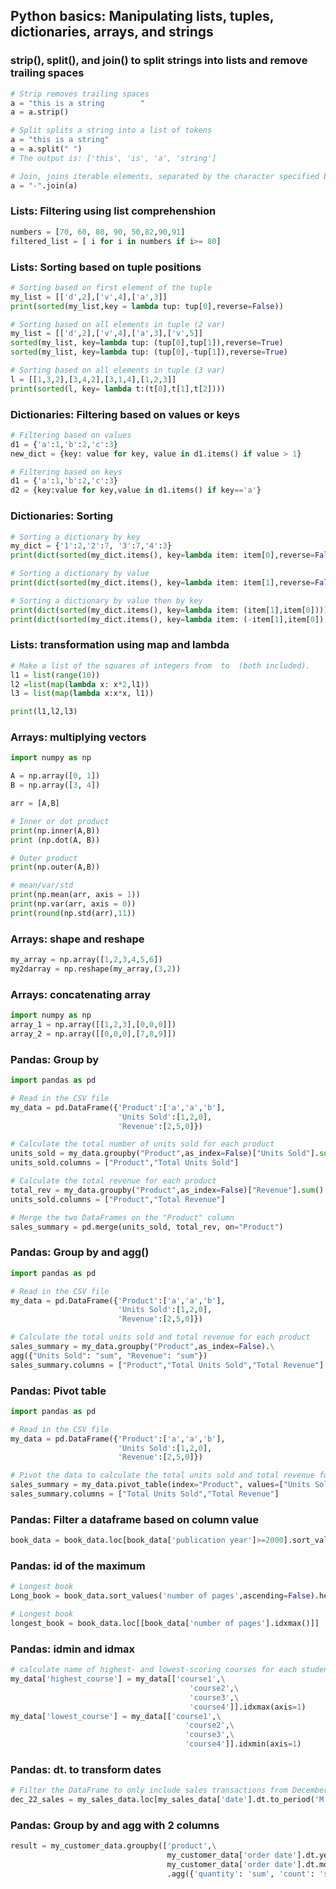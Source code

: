 ## Python basics: Manipulating lists, tuples, dictionaries, arrays, and strings
### strip(), split(), and join() to split strings into lists and remove trailing spaces
```python 
# Strip removes trailing spaces
a = "this is a string        "
a = a.strip()

# Split splits a string into a list of tokens
a = "this is a string"
a = a.split(" ")
# The output is: ['this', 'is', 'a', 'string']

# Join, joins iterable elements, separated by the character specified between ""
a = "-".join(a)

```

### Lists: Filtering using list comprehenshion
```python
numbers = [70, 60, 80, 90, 50,82,90,91]
filtered_list = [ i for i in numbers if i>= 80]
```

### Lists: Sorting based on tuple positions
```python
# Sorting based on first element of the tuple
my_list = [['d',2],['v',4],['a',3]]
print(sorted(my_list,key = lambda tup: tup[0],reverse=False))

# Sorting based on all elements in tuple (2 var)
my_list = [['d',2],['v',4],['a',3],['v',5]]
sorted(my_list, key=lambda tup: (tup[0],tup[1]),reverse=True)
sorted(my_list, key=lambda tup: (tup[0],-tup[1]),reverse=True)

# Sorting based on all elements in tuple (3 var)
l = [[1,3,2],[3,4,2],[3,1,4],[1,2,3]]
print(sorted(l, key= lambda t:(t[0],t[1],t[2])))
```

### Dictionaries: Filtering based on values or keys
```python 
# Filtering based on values
d1 = {'a':1,'b':2,'c':3}
new_dict = {key: value for key, value in d1.items() if value > 1}

# Filtering based on keys
d1 = {'a':1,'b':2,'c':3}
d2 = {key:value for key,value in d1.items() if key=='a'}
```

### Dictionaries: Sorting
```python 
# Sorting a dictionary by key
my_dict = {'1':2,'2':7, '3':7,'4':3}
print(dict(sorted(my_dict.items(), key=lambda item: item[0],reverse=False)))

# Sorting a dictionary by value
print(dict(sorted(my_dict.items(), key=lambda item: item[1],reverse=False)))

# Sorting a dictionary by value then by key
print(dict(sorted(my_dict.items(), key=lambda item: (item[1],item[0]))))
print(dict(sorted(my_dict.items(), key=lambda item: (-item[1],item[0]), reverse=True)))
```

### Lists: transformation using map and lambda
```python
# Make a list of the squares of integers from  to  (both included).
l1 = list(range(10))
l2 =list(map(lambda x: x*2,l1))
l3 = list(map(lambda x:x*x, l1))

print(l1,l2,l3)
```

### Arrays: multiplying vectors
```python
import numpy as np

A = np.array([0, 1])
B = np.array([3, 4])

arr = [A,B]

# Inner or dot product
print(np.inner(A,B))
print (np.dot(A, B))

# Outer product 
print(np.outer(A,B))

# mean/var/std
print(np.mean(arr, axis = 1)) 
print(np.var(arr, axis = 0))
print(round(np.std(arr),11))
```

### Arrays: shape and reshape
```python
my_array = np.array([1,2,3,4,5,6])
my2darray = np.reshape(my_array,(3,2))
```

### Arrays: concatenating array
```python
import numpy as np
array_1 = np.array([[1,2,3],[0,0,0]])
array_2 = np.array([[0,0,0],[7,8,9]])
```

### Pandas: Group by

```python
import pandas as pd

# Read in the CSV file
my_data = pd.DataFrame({'Product':['a','a','b'],
                        'Units Sold':[1,2,0],
                        'Revenue':[2,5,0]})

# Calculate the total number of units sold for each product
units_sold = my_data.groupby("Product",as_index=False)["Units Sold"].sum()
units_sold.columns = ["Product","Total Units Sold"]

# Calculate the total revenue for each product
total_rev = my_data.groupby("Product",as_index=False)["Revenue"].sum()
units_sold.columns = ["Product","Total Revenue"]

# Merge the two DataFrames on the "Product" column
sales_summary = pd.merge(units_sold, total_rev, on="Product")
```

### Pandas: Group by and agg()
```python
import pandas as pd

# Read in the CSV file
my_data = pd.DataFrame({'Product':['a','a','b'],
                        'Units Sold':[1,2,0],
                        'Revenue':[2,5,0]})

# Calculate the total units sold and total revenue for each product
sales_summary = my_data.groupby("Product",as_index=False).\
agg({"Units Sold": "sum", "Revenue": "sum"})
sales_summary.columns = ["Product","Total Units Sold","Total Revenue"]
```

### Pandas: Pivot table
```python
import pandas as pd

# Read in the CSV file
my_data = pd.DataFrame({'Product':['a','a','b'],
                        'Units Sold':[1,2,0],
                        'Revenue':[2,5,0]})

# Pivot the data to calculate the total units sold and total revenue for each product
sales_summary = my_data.pivot_table(index="Product", values=["Units Sold", "Revenue"], aggfunc="sum")
sales_summary.columns = ["Total Units Sold","Total Revenue"]
```

### Pandas: Filter a dataframe based on column value
```python
book_data = book_data.loc[book_data['publication year']>=2000].sort_values('publication year',ascending=True)
```

### Pandas: id of the maximum
```python
# Longest book
Long_book = book_data.sort_values('number of pages',ascending=False).head(1)

# Longest book
longest_book = book_data.loc[[book_data['number of pages'].idxmax()]]
```

### Pandas: idmin and idmax 
```python
# calculate name of highest- and lowest-scoring courses for each student
my_data['highest_course'] = my_data[['course1',\
                                        'course2',\
                                        'course3',\
                                        'course4']].idxmax(axis=1)
my_data['lowest_course'] = my_data[['course1',\
                                       'course2',\
                                       'course3',\
                                       'course4']].idxmin(axis=1)
```

### Pandas: dt. to transform dates
```python
# Filter the DataFrame to only include sales transactions from December 2022
dec_22_sales = my_sales_data.loc[my_sales_data['date'].dt.to_period('M') == '2022-12']
```

### Pandas: Group by and agg with 2 columns
```python
result = my_customer_data.groupby(['product',\
                                   my_customer_data['order date'].dt.year,\
                                   my_customer_data['order date'].dt.month])\
                                   .agg({'quantity': 'sum', 'count': 'sum'})
```
